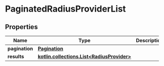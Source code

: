 
# PaginatedRadiusProviderList

## Properties
Name | Type | Description | Notes
------------ | ------------- | ------------- | -------------
**pagination** | [**Pagination**](Pagination.md) |  | 
**results** | [**kotlin.collections.List&lt;RadiusProvider&gt;**](RadiusProvider.md) |  | 



